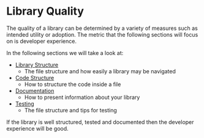 # Library Quality

The quality of a library can be determined by a variety of measures such as intended utility or adoption. The metric that the following sections will focus on is developer experience.

In the following sections we will take a look at:

- [Library Structure](library-structure.md)
  - The file structure and how easily a library may be navigated
- [Code Structure](code-structure.md)
  - How to structure the code inside a file
- [Documentation](documentation/index.md)
  - How to present information about your library
- [Testing](testing.md)
  - The file structure and tips for testing

If the library is well structured, tested and documented then the developer experience will be good.
